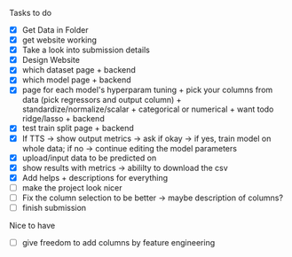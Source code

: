 Tasks to do
- [X] Get Data in Folder
- [X] get website working
- [X] Take a look into submission details
- [X] Design Website
- [X] which dataset page + backend
- [X] which model page + backend
- [X] page for each model's hyperparam tuning + pick your columns from data (pick regressors and output column) + standardize/normalize/scalar + categorical or numerical + want todo ridge/lasso + backend
- [X] test train split page + backend
- [X] If TTS -> show output metrics -> ask if okay -> if yes, train model on whole data; if no -> continue editing the model parameters
- [X] upload/input data to be predicted on
- [X] show results with metrics -> abililty to download the csv
- [X] Add helps + descriptions for everything 
- [ ] make the project look nicer
- [ ] Fix the column selection to be better -> maybe description of columns?
- [ ] finish submission

Nice to have
- [ ] give freedom to add columns by feature engineering



